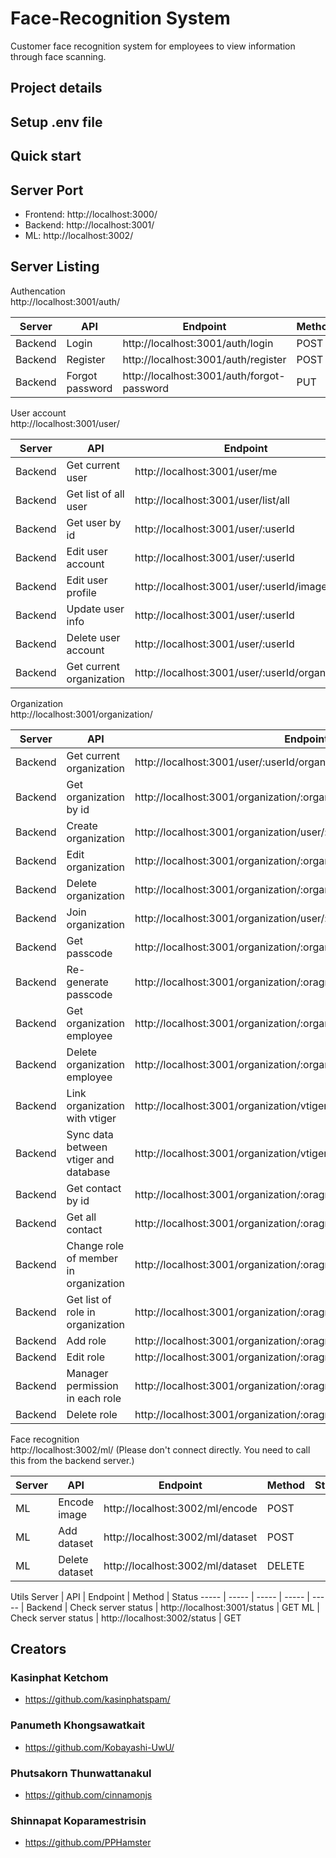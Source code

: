 # Face-Recognition System
Customer face recognition system for employees to view information through face scanning.

## Project details

## Setup .env file

## Quick start

## Server Port
* Frontend: http://localhost:3000/
* Backend:  http://localhost:3001/
* ML:       http://localhost:3002/

## Server Listing
Authencation\
http://localhost:3001/auth/

Server | API | Endpoint | Method | Status
----- | ----- | ----- | ----- | ----- |
Backend | Login | http://localhost:3001/auth/login | POST | success
Backend | Register | http://localhost:3001/auth/register | POST | success
Backend | Forgot password | http://localhost:3001/auth/forgot-password | PUT

User account\
http://localhost:3001/user/

Server | API | Endpoint | Method | Status
----- | ----- | ----- | ----- | ----- |
Backend | Get current user | http://localhost:3001/user/me | GET | success
Backend | Get list of all user | http://localhost:3001/user/list/all | GET | success
Backend | Get user by id | http://localhost:3001/user/:userId | GET | success
Backend | Edit user account | http://localhost:3001/user/:userId | PUT | success
Backend | Edit user profile | http://localhost:3001/user/:userId/image | PUT | success
Backend | Update user info | http://localhost:3001/user/:userId | PUT | success
Backend | Delete user account | http://localhost:3001/user/:userId | DELETE | success
Backend | Get current organization | http://localhost:3001/user/:userId/organization | success

Organization\
http://localhost:3001/organization/

Server | API | Endpoint | Method | Status
----- | ----- | ----- | ----- | ----- |
Backend | Get current organization | http://localhost:3001/user/:userId/organization | GET | success
Backend | Get organization by id | http://localhost:3001/organization/:organizationId | GET | success
Backend | Create organization | http://localhost:3001/organization/user/:userId | POST | success
Backend | Edit organization | http://localhost:3001/organization/:organizationId | PUT | success
Backend | Delete organization | http://localhost:3001/organization/:organizationId | DELETE | success
Backend | Join organization | http://localhost:3001/organization/user/:userId/join/:id | POST | success
Backend | Get passcode | http://localhost:3001/organization/:organizationId/passcode | GET | success
Backend | Re-generate passcode | http://localhost:3001/organization/:oragnizationId/passcode | PUT | success
Backend | Get organization employee | http://localhost:3001/organization/:organizationId/employee/list/all | GET | success
Backend | Delete organization employee | http://localhost:3001/organization/:organizationId/employee/:userId | DELETE | success
Backend | Link organization with vtiger | http://localhost:3001/organization/vtiger | PUT 
Backend | Sync data between vtiger and database | http://localhost:3001/organization/vtiger | POST 
Backend | Get contact by id | http://localhost:3001/organization/:oragnizationId/contact/:contactId | GET | success
Backend | Get all contact | http://localhost:3001/organization/:oragnizationId/contact/list/all | GET | success
Backend | Change role of member in organization | http://localhost:3001/organization/:oragnizationId/employee/:userId/role | PUT | success
Backend | Get list of role in organization | http://localhost:3001/organization/:oragnizationId/role/list/all | GET | success
Backend | Add role | http://localhost:3001/organization/:oragnizationId/role | POST | success
Backend | Edit role | http://localhost:3001/organization/:oragnizationId/role | PUT | success
Backend | Manager permission in each role | http://localhost:3001/organization/:oragnizationId/role/permission | PUT | cancel
Backend | Delete role | http://localhost:3001/organization/:oragnizationId/role | DELETE | success

Face recognition\
http://localhost:3002/ml/ (Please don't connect directly. You need to call this from the backend server.)

Server | API | Endpoint | Method | Status
----- | ----- | ----- | ----- | ----- |
ML | Encode image | http://localhost:3002/ml/encode | POST
ML | Add dataset | http://localhost:3002/ml/dataset | POST
ML | Delete dataset | http://localhost:3002/ml/dataset | DELETE

Utils
Server | API | Endpoint | Method | Status
----- | ----- | ----- | ----- | ----- |
Backend | Check server status | http://localhost:3001/status | GET
ML | Check server status | http://localhost:3002/status | GET

## Creators
### Kasinphat Ketchom
* https://github.com/kasinphatspam/
### Panumeth Khongsawatkait
* https://github.com/Kobayashi-UwU/
### Phutsakorn Thunwattanakul
* https://github.com/cinnamonjs
### Shinnapat Koparamestrisin
* https://github.com/PPHamster
